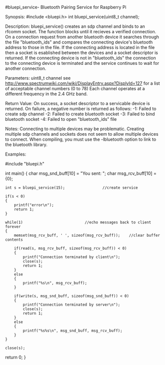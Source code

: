 #bluepi_service- Bluetooth Pairing Service for Raspberry Pi

Synopsis:
	#include <bluepi.h>
	int bluepi_service(uint8_t channel);

Description:
	bluepi_service() creates an sdp channel and binds to an rfcomm socket.
	The function blocks until it recieves a verified connection. On a connection request from another bluetooth 
	device it searches through the file "bluetooth_ids" and compares the connecting device's bluetooth address
	to those in the file. If the connecting address is located in the file then a socket is esablished
	between the devices and a socket descriptor is returned. If the connecting device is not in
	"bluetooth_ids" the connection to the connecting device is terminated and the service continues
	to wait for another connection.

Parameters:
	uint8_t channel
		see http://www.spectrumwiki.com/wiki/DisplayEntry.aspx?DisplyId=127 for a list of acceptable channel numbers (0 to 78)
		Each channel operates at a different frequency in the 2.4 GHz band.
	
Return Value:
	On success, a socket descriptor to a servicable device is returned.
	On failure, a negative number is returned as follows:
		-1: Failed to create sdp channel
		-2: Failed to create bluetooth socket
		-3: Failed to bind bluetooth socket
		-4: Failed to open "bluetooth_ids" file

Notes:
	Connecting to multiple devices may be problematic. Creating multiple sdp channels and sockets
	does not seem to allow multiple devices to connect. 
	When compiling, you must use the -lbluetooth option to link to the bluetooth library.

Examples:

#include "bluepi.h"

int main()
{
	char msg_snd_buff[10] = "You sent: ";
	char msg_rcv_buff[10] = {0};

	int s = bluepi_service(15);					//create service

	if(s < 0)
	{
		printf("error\n");
		return 1;
	}
	
	while(1)							//echo messages back to client forever
	{
		memset(msg_rcv_buff, ' ', sizeof(msg_rcv_buff));	//clear buffer contents

		if(read(s, msg_rcv_buff, sizeof(msg_rcv_buff)) < 0)
		{
			printf("Connection terminated by client\n");
			close(s);
			return 1;
		}
		else
		{
			printf("%s\n", msg_rcv_buff);
		}
	
		if(write(s, msg_snd_buff, sizeof(msg_snd_buff)) < 0)
		{
			printf("Connection terminated by server\n");
			close(s);
			return 1;
		}
		else
		{
			printf("%s%s\n", msg_snd_buff, msg_rcv_buff);
		}
	}

	close(s);

return 0;
}
